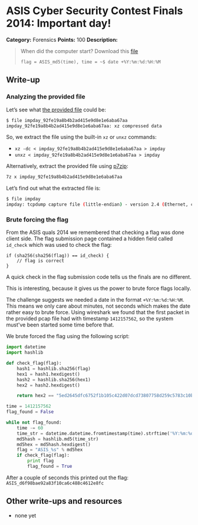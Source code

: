 # ASIS Cyber Security Contest Finals 2014: Important day!

**Category:** Forensics
**Points:** 100
**Description:**

> When did the computer start? Download this [file](impday_92fe19a8b4b2ad415e9d8e1e6aba67aa)
>
> `flag = ASIS_md5(time), time = ~$ date +%Y:%m:%d:%H:%M`

## Write-up


### Analyzing the provided file
Let’s see what [the provided file](impday_92fe19a8b4b2ad415e9d8e1e6aba67aa) could be:

```bash
$ file impday_92fe19a8b4b2ad415e9d8e1e6aba67aa
impday_92fe19a8b4b2ad415e9d8e1e6aba67aa: xz compressed data
```

So, we extract the file using the built-in `xz` or `unxz` commands:

* `xz -dc < impday_92fe19a8b4b2ad415e9d8e1e6aba67aa > impday`
* `unxz < impday_92fe19a8b4b2ad415e9d8e1e6aba67aa > impday`

Alternatively, extract the provided file using [p7zip](http://p7zip.sourceforge.net/):

```bash
7z x impday_92fe19a8b4b2ad415e9d8e1e6aba67aa
```

Let’s find out what the extracted file is:

```bash
$ file impday
impday: tcpdump capture file (little-endian) - version 2.4 (Ethernet, capture length 1514)
```

### Brute forcing the flag
From the ASIS quals 2014 we remembered that checking a flag was done client side.
The flag submission page contained a hidden field called `id_check` which was used to check the flag:
```
if (sha256(sha256(flag)) == id_check) {
	// flag is correct
}
```
A quick check in the flag submission code tells us the finals are no different.

This is interesting, because it gives us the power to brute force flags locally.

The challenge suggests we needed a date in the format `+%Y:%m:%d:%H:%M`. This means we only care about minutes, not seconds which makes the date rather easy to brute force.
Using wireshark we found that the first packet in the provided pcap file had with timestamp `1412157562`, so the system must've been started some time before that.

We brute forced the flag using the following script:
```python
import datetime
import hashlib

def check_flag(flag):
	hash1 = hashlib.sha256(flag)
	hex1 = hash1.hexdigest()
	hash2 = hashlib.sha256(hex1)
	hex2 = hash2.hexdigest()

	return hex2 == "5ed2645dfc6752f1b105c422d07dcd73807758d259c5783c10bea8b0426b77df"

time = 1412157562
flag_found = False

while not flag_found:
	time -= 60
	time_str = datetime.datetime.fromtimestamp(time).strftime('%Y:%m:%d:%H:%M')
	md5hash = hashlib.md5(time_str)
	md5hex = md5hash.hexdigest()
	flag = "ASIS_%s" % md5hex
	if check_flag(flag):
		print flag
		flag_found = True
```

After a couple of seconds this printed out the flag: `ASIS_d6f98bae92a83f10ca6c488c4612e8fc`

## Other write-ups and resources

* none yet
